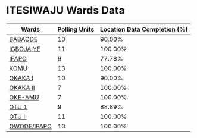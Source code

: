 
# ITESIWAJU Wards Data

| Wards | Polling Units | Location Data Completion (%) |
| ---- | ----- | ------- |
| [BABAODE](./wards/18207-babaode) | 10 | 90.00% |
| [IGBOJAIYE](./wards/18208-igbojaiye) | 11 | 100.00% |
| [IPAPO](./wards/18209-ipapo) | 9 | 77.78% |
| [KOMU](./wards/18210-komu) | 13 | 100.00% |
| [OKAKA I](./wards/18211-okaka-i) | 10 | 90.00% |
| [OKAKA II](./wards/18212-okaka-ii) | 7 | 100.00% |
| [OKE-AMU](./wards/18213-oke-amu) | 7 | 100.00% |
| [OTU 1](./wards/18214-otu-1) | 9 | 88.89% |
| [OTU II](./wards/18215-otu-ii) | 11 | 100.00% |
| [OWODE/IPAPO](./wards/18216-owode/ipapo) | 10 | 100.00% |




